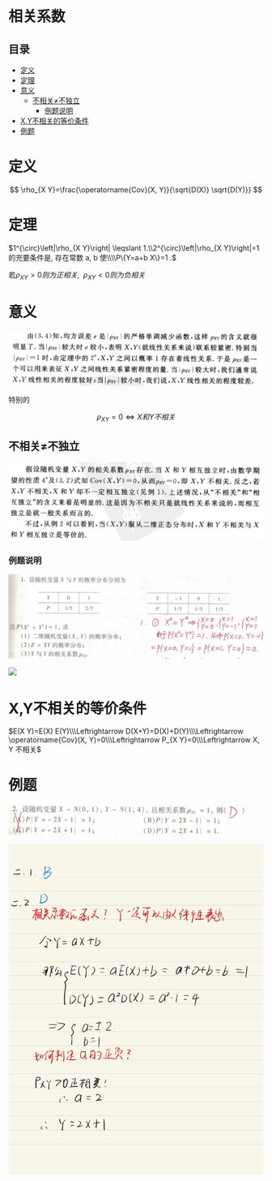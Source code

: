 # 相关系数

## 目录

-   [定义](#定义)
-   [定理](#定理)
-   [意义](#意义)
    -   [不相关≠不独立](#不相关不独立)
        -   [例题说明](#例题说明)
-   [X,Y不相关的等价条件](#XY不相关的等价条件)
-   [例题](#例题)

# 定义

$$
\rho_{X Y}=\frac{\operatorname{Cov}(X, Y)}{\sqrt{D(X)} \sqrt{D(Y)}}
$$

# 定理

$1^{\circ}\left|\rho_{X Y}\right| \leqslant 1.\\2^{\circ}\left|\rho_{X Y}\right|=1 的充要条件是, 存在常数 a, b 使\\\\P\{Y=a+b X\}=1 .$

若$\rho_{XY}>0则为正相关,\ \ \rho_{XY}<0则为负相关$

# 意义

![](image/image_z0p3tsuRJy.png)

特别的

$$
\rho_{XY}=0\Leftrightarrow X和Y不相关
$$

## 不相关≠不独立

![](image/image_9o3b9IesQo.png)

### 例题说明

![](image/image_uTxg8Q9eJy.png)

![](image/`WBF9J_\(TSPL\(W9IXVS{9V2_G9Gvwa7Ady.jpg)

# X,Y不相关的等价条件

$E(X Y)=E(X) E(Y)\\\Leftrightarrow D(X+Y)=D(X)+D(Y)\\\Leftrightarrow \operatorname{Cov}(X, Y)=0\\\Leftrightarrow P_{X Y}=0\\\Leftrightarrow X, Y 不相关$

# 例题

![](image/image_kf83pVUdlA.png)

![](image/5{@IJJ8W_LCG74I9H_6DK_J_uy1A4JQHdi.jpg)
